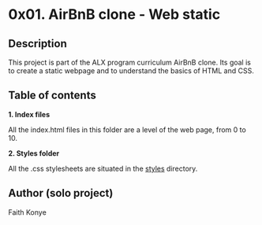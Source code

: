 # 0x01. AirBnB clone - Web static

## Description

This project is part of the ALX program curriculum AirBnB clone.
Its goal is to create a static webpage and to understand the basics of HTML and CSS.

## Table of contents

**1. Index files**

All the index.html files in this folder are a level of the web page, from 0 to 10.

**2. Styles folder**

All the .css stylesheets are situated in the [styles](./styles/) directory.


## Author (solo project)

Faith Konye